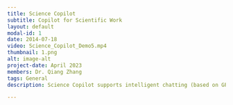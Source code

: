 ```yaml
---
title: Science Copilot
subtitle: Copilot for Scientific Work
layout: default
modal-id: 1
date: 2014-07-18
video: Science_Copilot_Demo5.mp4
thumbnail: 1.png
alt: image-alt
project-date: April 2023
members: Dr. Qiang Zhang 
tags: General
description: Science Copilot supports intelligent chatting (based on GPT-4), and offers an advanced literature Q&A that allows you to ask questions and receive answers based on the upload papers. Also, you can use its provision of variety of tools to assist in scientific research and analysis.

---
```

